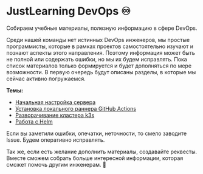 # JustLearning DevOps ♾️

Собираем учебные материалы, полезную информацию в сфере DevOps.

Среди нашей команды нет истинных DevOps инженеров, мы простые программисты, которые в рамках проектов самостоятельно изучают и познают аспекты этого направления. Поэтому информация может быть не полной или содержать ошибки, но мы их будем исправлять. Пока список материалов только формируется и будет дополняться по мере возможности. В первую очередь будут описаны разделы, в которые мы сейчас активно погружаемся.

**Темы:**

- [Начальная настройка сервера](./server/readme.md)
- [Установка локального раннера GitHub Actions](./github-actions/readme.md)
- [Разворачивание кластера k3s](./k3s/readme.md)
- [Работа с Helm](./helm/readme.md)

Если вы заметили ошибки, опечатки, неточности, то смело заводите Issue. Будем оперативно исправлять.

Так же, если есть желание дополнить материалы, создавайте реквесты. Вместе сможем собрать больше интересной информации, которая сможет помочь другим инженерам. 🤘
